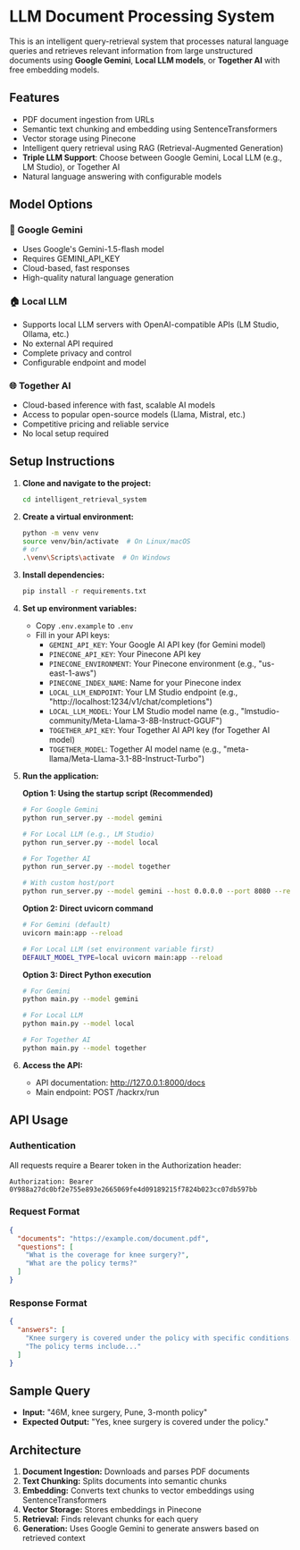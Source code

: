 # LLM Document Processing System

This is an intelligent query-retrieval system that processes natural language queries and retrieves relevant information from large unstructured documents using **Google Gemini**, **Local LLM models**, or **Together AI** with free embedding models.

## Features

- PDF document ingestion from URLs
- Semantic text chunking and embedding using SentenceTransformers
- Vector storage using Pinecone
- Intelligent query retrieval using RAG (Retrieval-Augmented Generation)
- **Triple LLM Support**: Choose between Google Gemini, Local LLM (e.g., LM Studio), or Together AI
- Natural language answering with configurable models

## Model Options

### 🤖 Google Gemini
- Uses Google's Gemini-1.5-flash model
- Requires GEMINI_API_KEY
- Cloud-based, fast responses
- High-quality natural language generation

### 🏠 Local LLM
- Supports local LLM servers with OpenAI-compatible APIs (LM Studio, Ollama, etc.)
- No external API required
- Complete privacy and control
- Configurable endpoint and model

### 🌐 Together AI
- Cloud-based inference with fast, scalable AI models
- Access to popular open-source models (Llama, Mistral, etc.)
- Competitive pricing and reliable service
- No local setup required

## Setup Instructions

1. **Clone and navigate to the project:**
   ```bash
   cd intelligent_retrieval_system
   ```

2. **Create a virtual environment:**
   ```bash
   python -m venv venv
   source venv/bin/activate  # On Linux/macOS
   # or
   .\venv\Scripts\activate  # On Windows
   ```

3. **Install dependencies:**
   ```bash
   pip install -r requirements.txt
   ```

4. **Set up environment variables:**
   - Copy `.env.example` to `.env`
   - Fill in your API keys:
     - `GEMINI_API_KEY`: Your Google AI API key (for Gemini model)
     - `PINECONE_API_KEY`: Your Pinecone API key
     - `PINECONE_ENVIRONMENT`: Your Pinecone environment (e.g., "us-east-1-aws")
     - `PINECONE_INDEX_NAME`: Name for your Pinecone index
     - `LOCAL_LLM_ENDPOINT`: Your LM Studio endpoint (e.g., "http://localhost:1234/v1/chat/completions")
     - `LOCAL_LLM_MODEL`: Your LM Studio model name (e.g., "lmstudio-community/Meta-Llama-3-8B-Instruct-GGUF")
     - `TOGETHER_API_KEY`: Your Together AI API key (for Together AI model)
     - `TOGETHER_MODEL`: Together AI model name (e.g., "meta-llama/Meta-Llama-3.1-8B-Instruct-Turbo")

5. **Run the application:**

   **Option 1: Using the startup script (Recommended)**
   ```bash
   # For Google Gemini
   python run_server.py --model gemini
   
   # For Local LLM (e.g., LM Studio)
   python run_server.py --model local
   
   # For Together AI
   python run_server.py --model together
   
   # With custom host/port
   python run_server.py --model gemini --host 0.0.0.0 --port 8080 --reload
   ```

   **Option 2: Direct uvicorn command**
   ```bash
   # For Gemini (default)
   uvicorn main:app --reload
   
   # For Local LLM (set environment variable first)
   DEFAULT_MODEL_TYPE=local uvicorn main:app --reload
   ```

   **Option 3: Direct Python execution**
   ```bash
   # For Gemini
   python main.py --model gemini
   
   # For Local LLM
   python main.py --model local
   
   # For Together AI
   python main.py --model together
   ```

6. **Access the API:**
   - API documentation: http://127.0.0.1:8000/docs
   - Main endpoint: POST /hackrx/run

## API Usage

### Authentication
All requests require a Bearer token in the Authorization header:
```
Authorization: Bearer 0Y988a27dc0bf2e755e893e2665069fe4d09189215f7824b023cc07db597bb
```

### Request Format
```json
{
  "documents": "https://example.com/document.pdf",
  "questions": [
    "What is the coverage for knee surgery?",
    "What are the policy terms?"
  ]
}
```

### Response Format
```json
{
  "answers": [
    "Knee surgery is covered under the policy with specific conditions...",
    "The policy terms include..."
  ]
}
```

## Sample Query
- **Input:** "46M, knee surgery, Pune, 3-month policy"
- **Expected Output:** "Yes, knee surgery is covered under the policy."

## Architecture

1. **Document Ingestion:** Downloads and parses PDF documents
2. **Text Chunking:** Splits documents into semantic chunks
3. **Embedding:** Converts text chunks to vector embeddings using SentenceTransformers
4. **Vector Storage:** Stores embeddings in Pinecone
5. **Retrieval:** Finds relevant chunks for each query
6. **Generation:** Uses Google Gemini to generate answers based on retrieved context
